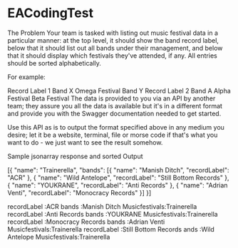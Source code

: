# EACodingTest
The Problem
Your team is tasked with listing out music festival data in a particular manner: at the top level, it should show the band record label, below that it should list out all bands under their management, and below that it should display which festivals they've attended, if any. All entries should be sorted alphabetically.

For example:

Record Label 1
Band X
Omega Festival
Band Y
Record Label 2
Band A
Alpha Festival
Beta Festival
The data is provided to you via an API by another team; they assure you all the data is available but it's in a different format and provide you with the Swagger documentation needed to get started.

Use this API as is to output the format specified above in any medium you desire; let it be a website, terminal, file or morse code if that's what you want to do - we just want to see the result somehow.

Sample jsonarray response and sorted Output

[{
	"name": "Trainerella",
	"bands": [{
		"name": "Manish Ditch",
		"recordLabel": "ACR"
	}, {
		"name": "Wild Antelope",
		"recordLabel": "Still Bottom Records"
	}, {
		"name": "YOUKRANE",
		"recordLabel": "Anti Records"
	}, {
		"name": "Adrian Venti",
		"recordLabel": "Monocracy Records"
	}]
}]

recordLabel   :ACR
bands         :Manish Ditch
Musicfestivals:Trainerella
recordLabel   :Anti Records
bands         :YOUKRANE
Musicfestivals:Trainerella
recordLabel   :Monocracy Records
bands         :Adrian Venti
Musicfestivals:Trainerella
recordLabel   :Still Bottom Records
ands         :Wild Antelope
Musicfestivals:Trainerella

